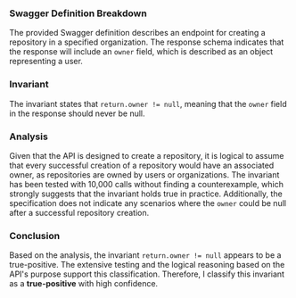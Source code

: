 ### Swagger Definition Breakdown
The provided Swagger definition describes an endpoint for creating a repository in a specified organization. The response schema indicates that the response will include an `owner` field, which is described as an object representing a user.

### Invariant
The invariant states that `return.owner != null`, meaning that the `owner` field in the response should never be null.

### Analysis
Given that the API is designed to create a repository, it is logical to assume that every successful creation of a repository would have an associated owner, as repositories are owned by users or organizations. The invariant has been tested with 10,000 calls without finding a counterexample, which strongly suggests that the invariant holds true in practice. Additionally, the specification does not indicate any scenarios where the `owner` could be null after a successful repository creation.

### Conclusion
Based on the analysis, the invariant `return.owner != null` appears to be a true-positive. The extensive testing and the logical reasoning based on the API's purpose support this classification. Therefore, I classify this invariant as a **true-positive** with high confidence.
